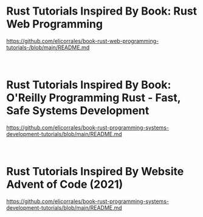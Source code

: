 



# Rust Tutorials Inspired By Book: Rust Web Programming  
https://github.com/elicorrales/book-rust-web-programming-tutorials-/blob/main/README.md  
<br/>
<br/>

# Rust Tutorials Inspired By Book: O'Reilly Programming Rust - Fast, Safe Systems Development  
https://github.com/elicorrales/book-rust-programming-systems-development-tutorials/blob/main/README.md  
<br/>
<br/>

# Rust Tutorials Inspired By Website Advent of Code (2021)  
https://github.com/elicorrales/book-rust-programming-systems-development-tutorials/blob/main/README.md  
<br/>
<br/>

